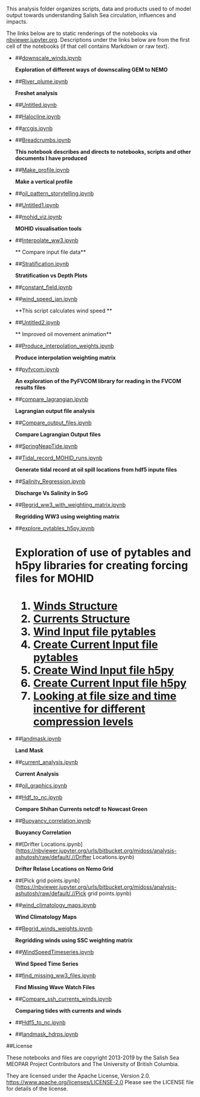 This analysis folder organizes scripts, data and products used to  of model output towards understanding Salish Sea circulation, influences and impacts.

The links below are to static renderings of the notebooks via
[nbviewer.jupyter.org](https://nbviewer.jupyter.org/).
Descriptions under the links below are from the first cell of the notebooks
(if that cell contains Markdown or raw text).

* ##[downscale_winds.ipynb](https://nbviewer.jupyter.org/urls/bitbucket.org/midoss/analysis-ashutosh/raw/default/.//downscale_winds.ipynb)  
    
    **Exploration of different ways of downscaling GEM to NEMO**  

* ##[River_plume.ipynb](https://nbviewer.jupyter.org/urls/bitbucket.org/midoss/analysis-ashutosh/raw/default/.//River_plume.ipynb)  
    
    **Freshet analysis**  

* ##[Untitled.ipynb](https://nbviewer.jupyter.org/urls/bitbucket.org/midoss/analysis-ashutosh/raw/default/.//Untitled.ipynb)  
    
* ##[Halocline.ipynb](https://nbviewer.jupyter.org/urls/bitbucket.org/midoss/analysis-ashutosh/raw/default/.//Halocline.ipynb)  
    
* ##[arcgis.ipynb](https://nbviewer.jupyter.org/urls/bitbucket.org/midoss/analysis-ashutosh/raw/default/.//arcgis.ipynb)  
    
* ##[Breadcrumbs.ipynb](https://nbviewer.jupyter.org/urls/bitbucket.org/midoss/analysis-ashutosh/raw/default/.//Breadcrumbs.ipynb)  
    
    **This notebook describes and directs to notebooks, scripts and other documents I have produced**  

* ##[Make_profile.ipynb](https://nbviewer.jupyter.org/urls/bitbucket.org/midoss/analysis-ashutosh/raw/default/.//Make_profile.ipynb)  
    
    **Make a vertical profile**  

* ##[oil_pattern_storytelling.ipynb](https://nbviewer.jupyter.org/urls/bitbucket.org/midoss/analysis-ashutosh/raw/default/.//oil_pattern_storytelling.ipynb)  
    
* ##[Untitled1.ipynb](https://nbviewer.jupyter.org/urls/bitbucket.org/midoss/analysis-ashutosh/raw/default/.//Untitled1.ipynb)  
    
* ##[mohid_viz.ipynb](https://nbviewer.jupyter.org/urls/bitbucket.org/midoss/analysis-ashutosh/raw/default/.//mohid_viz.ipynb)  
    
    **MOHID visualisation tools**  

* ##[Interpolate_ww3.ipynb](https://nbviewer.jupyter.org/urls/bitbucket.org/midoss/analysis-ashutosh/raw/default/.//Interpolate_ww3.ipynb)  
    
    ** Compare input file data**  

* ##[Stratification.ipynb](https://nbviewer.jupyter.org/urls/bitbucket.org/midoss/analysis-ashutosh/raw/default/.//Stratification.ipynb)  
    
    **Stratification vs Depth Plots**  

* ##[constant_field.ipynb](https://nbviewer.jupyter.org/urls/bitbucket.org/midoss/analysis-ashutosh/raw/default/.//constant_field.ipynb)  
    
* ##[wind_speed_jan.ipynb](https://nbviewer.jupyter.org/urls/bitbucket.org/midoss/analysis-ashutosh/raw/default/.//wind_speed_jan.ipynb)  
    
    **This script calculates wind speed **  

* ##[Untitled2.ipynb](https://nbviewer.jupyter.org/urls/bitbucket.org/midoss/analysis-ashutosh/raw/default/.//Untitled2.ipynb)  
    
    ** Improved oil movement animation**  

* ##[Produce_interpolation_weights.ipynb](https://nbviewer.jupyter.org/urls/bitbucket.org/midoss/analysis-ashutosh/raw/default/.//Produce_interpolation_weights.ipynb)  
    
    **Produce interpolation weighting matrix**  

* ##[pyfvcom.ipynb](https://nbviewer.jupyter.org/urls/bitbucket.org/midoss/analysis-ashutosh/raw/default/.//pyfvcom.ipynb)  
    
    **An exploration of the PyFVCOM library for reading in the FVCOM results files**  

* ##[compare_lagrangian.ipynb](https://nbviewer.jupyter.org/urls/bitbucket.org/midoss/analysis-ashutosh/raw/default/.//compare_lagrangian.ipynb)  
    
    **Lagrangian output file analysis**  

* ##[Compare_output_files.ipynb](https://nbviewer.jupyter.org/urls/bitbucket.org/midoss/analysis-ashutosh/raw/default/.//Compare_output_files.ipynb)  
    
    **Compare Lagrangian Output files**  

* ##[SpringNeapTide.ipynb](https://nbviewer.jupyter.org/urls/bitbucket.org/midoss/analysis-ashutosh/raw/default/.//SpringNeapTide.ipynb)  
    
* ##[Tidal_record_MOHID_runs.ipynb](https://nbviewer.jupyter.org/urls/bitbucket.org/midoss/analysis-ashutosh/raw/default/.//Tidal_record_MOHID_runs.ipynb)  
    
    **Generate tidal record at oil spill locations from hdf5 inpute files**  

* ##[Salinity_Regression.ipynb](https://nbviewer.jupyter.org/urls/bitbucket.org/midoss/analysis-ashutosh/raw/default/.//Salinity_Regression.ipynb)  
    
    **Discharge Vs Salinity in SoG**  

* ##[Regrid_ww3_with_weighting_matrix.ipynb](https://nbviewer.jupyter.org/urls/bitbucket.org/midoss/analysis-ashutosh/raw/default/.//Regrid_ww3_with_weighting_matrix.ipynb)  
    
    **Regridding WW3 using weighting matrix**  

* ##[explore_pytables_h5py.ipynb](https://nbviewer.jupyter.org/urls/bitbucket.org/midoss/analysis-ashutosh/raw/default/.//explore_pytables_h5py.ipynb)  
    
    <h1>Exploration of use of pytables and h5py libraries for creating forcing files for MOHID<h1>  
        <ol>  
            <li>  
                <a href="#winds">Winds Structure</a>  
            </li>  
            <li>  
                <a href="#currents">Currents Structure</a>  
            </li>  
            <li>  
                <a href="#createwind">Wind Input file pytables</a>  
            </li>  
            <li>  
                <a href="#createcurrents">Create Current Input file pytables</a>  
            </li>  
            <li>  
                <a href="#windsh5py">Create Wind Input file h5py</a>  
            </li>  
            <li>  
                <a href="#currentsh5py">Create Current Input file h5py</a>  
            </li>  
            <li>  
                <a href="#comparison">Looking at file size and time incentive for different compression levels</a>  
            </li>  
        </ol>  

* ##[landmask.ipynb](https://nbviewer.jupyter.org/urls/bitbucket.org/midoss/analysis-ashutosh/raw/default/.//landmask.ipynb)  
    
    **Land Mask**  

* ##[current_analysis.ipynb](https://nbviewer.jupyter.org/urls/bitbucket.org/midoss/analysis-ashutosh/raw/default/.//current_analysis.ipynb)  
    
    **Current Analysis**  

* ##[oil_graphics.ipynb](https://nbviewer.jupyter.org/urls/bitbucket.org/midoss/analysis-ashutosh/raw/default/.//oil_graphics.ipynb)  
    
* ##[Hdf_to_nc.ipynb](https://nbviewer.jupyter.org/urls/bitbucket.org/midoss/analysis-ashutosh/raw/default/.//Hdf_to_nc.ipynb)  
    
    **Compare Shihan Currents netcdf to Nowcast Green**  

* ##[Buoyancy_correlation.ipynb](https://nbviewer.jupyter.org/urls/bitbucket.org/midoss/analysis-ashutosh/raw/default/.//Buoyancy_correlation.ipynb)  
    
    **Buoyancy Correlation**  

* ##[Drifter Locations.ipynb](https://nbviewer.jupyter.org/urls/bitbucket.org/midoss/analysis-ashutosh/raw/default/.//Drifter Locations.ipynb)  
    
    **Drifter Relase Locations on Nemo Grid**  

* ##[Pick grid points.ipynb](https://nbviewer.jupyter.org/urls/bitbucket.org/midoss/analysis-ashutosh/raw/default/.//Pick grid points.ipynb)  
    
* ##[wind_climatology_maps.ipynb](https://nbviewer.jupyter.org/urls/bitbucket.org/midoss/analysis-ashutosh/raw/default/.//wind_climatology_maps.ipynb)  
    
    **Wind Climatology Maps**  

* ##[Regrid_winds_weights.ipynb](https://nbviewer.jupyter.org/urls/bitbucket.org/midoss/analysis-ashutosh/raw/default/.//Regrid_winds_weights.ipynb)  
    
    **Regridding winds using SSC weighting matrix**  

* ##[WindSpeedTimeseries.ipynb](https://nbviewer.jupyter.org/urls/bitbucket.org/midoss/analysis-ashutosh/raw/default/.//WindSpeedTimeseries.ipynb)  
    
    **Wind Speed Time Series**  

* ##[find_missing_ww3_files.ipynb](https://nbviewer.jupyter.org/urls/bitbucket.org/midoss/analysis-ashutosh/raw/default/.//find_missing_ww3_files.ipynb)  
    
    **Find Missing Wave Watch Files**  

* ##[Compare_ssh_currents_winds.ipynb](https://nbviewer.jupyter.org/urls/bitbucket.org/midoss/analysis-ashutosh/raw/default/.//Compare_ssh_currents_winds.ipynb)  
    
    **Comparing tides with currents and winds**  

* ##[Hdf5_to_nc.ipynb](https://nbviewer.jupyter.org/urls/bitbucket.org/midoss/analysis-ashutosh/raw/default/.//Hdf5_to_nc.ipynb)  
    
* ##[landmask_hdrps.ipynb](https://nbviewer.jupyter.org/urls/bitbucket.org/midoss/analysis-ashutosh/raw/default/.//landmask_hdrps.ipynb)  
    

##License

These notebooks and files are copyright 2013-2019
by the Salish Sea MEOPAR Project Contributors
and The University of British Columbia.

They are licensed under the Apache License, Version 2.0.
https://www.apache.org/licenses/LICENSE-2.0
Please see the LICENSE file for details of the license.
